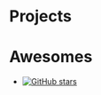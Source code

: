 
# Projects


# Awesomes

- [](https://github.com/ideaTouch/IoTNotes)[![GitHub stars](https://img.shields.io/github/stars/ideaTouch/IoTNotes.svg?style=social&label=Star)](https://github.com/ideaTouch/IoTNotes)


